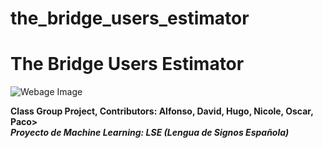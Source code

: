 # the_bridge_users_estimator


# The Bridge Users Estimator

![Webage Image](the_bridge_users_estimator/images/TheBridgeWebpage.png?raw=true "LSE: A") 


<strong>Class Group Project, Contributors: Alfonso, David, Hugo, Nicole, Oscar, Paco><br>
<strong><em>Proyecto de Machine Learning: LSE (Lengua de Signos Española)</em></strong>
